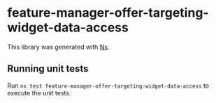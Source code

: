 # feature-manager-offer-targeting-widget-data-access

This library was generated with [Nx](https://nx.dev).

## Running unit tests

Run `nx test feature-manager-offer-targeting-widget-data-access` to execute the unit tests.
